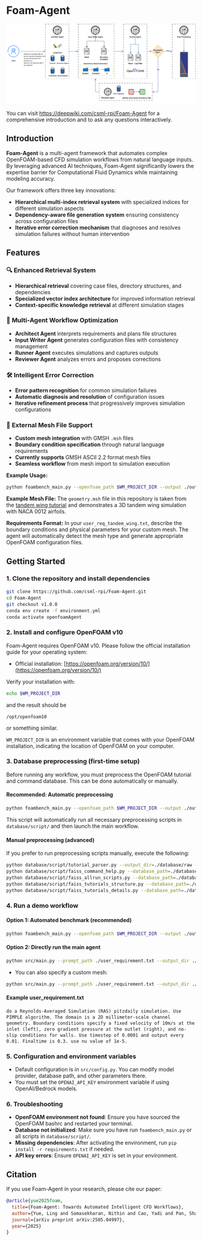 # Foam-Agent

<p align="center">
  <img src="overview.png" alt="Foam-Agent System Architecture" width="600">
</p>

You can visit https://deepwiki.com/csml-rpi/Foam-Agent for a comprehensive introduction and to ask any questions interactively.

## Introduction
**Foam-Agent** is a multi-agent framework that automates complex OpenFOAM-based CFD simulation workflows from natural language inputs. By leveraging advanced AI techniques, Foam-Agent significantly lowers the expertise barrier for Computational Fluid Dynamics while maintaining modeling accuracy.

Our framework offers three key innovations:
- **Hierarchical multi-index retrieval system** with specialized indices for different simulation aspects
- **Dependency-aware file generation system** ensuring consistency across configuration files
- **Iterative error correction mechanism** that diagnoses and resolves simulation failures without human intervention

## Features
### 🔍 **Enhanced Retrieval System**
- **Hierarchical retrieval** covering case files, directory structures, and dependencies
- **Specialized vector index architecture** for improved information retrieval
- **Context-specific knowledge retrieval** at different simulation stages

### 🤖 **Multi-Agent Workflow Optimization**
- **Architect Agent** interprets requirements and plans file structures
- **Input Writer Agent** generates configuration files with consistency management
- **Runner Agent** executes simulations and captures outputs
- **Reviewer Agent** analyzes errors and proposes corrections

### 🛠️ **Intelligent Error Correction**
- **Error pattern recognition** for common simulation failures
- **Automatic diagnosis and resolution** of configuration issues
- **Iterative refinement process** that progressively improves simulation configurations

### 📐 **External Mesh File Support**
- **Custom mesh integration** with GMSH `.msh` files
- **Boundary condition specification** through natural language requirements
- **Currently supports** GMSH ASCII 2.2 format mesh files
- **Seamless workflow** from mesh import to simulation execution

**Example Usage:**
```bash
python foambench_main.py --openfoam_path $WM_PROJECT_DIR --output ./output --prompt_path ./user_requirement.txt --custom_mesh_path ./geometry.msh
```

**Example Mesh File:** The `geometry.msh` file in this repository is taken from the [tandem wing tutorial](https://github.com/openfoamtutorials/tandem_wing) and demonstrates a 3D tandem wing simulation with NACA 0012 airfoils.

**Requirements Format:** In your `user_req_tandem_wing.txt`, describe the boundary conditions and physical parameters for your custom mesh. The agent will automatically detect the mesh type and generate appropriate OpenFOAM configuration files.

## Getting Started

### 1. Clone the repository and install dependencies

```bash
git clone https://github.com/csml-rpi/Foam-Agent.git
cd Foam-Agent
git checkout v1.0.0
conda env create -f environment.yml
conda activate openfoamAgent
```

### 2. Install and configure OpenFOAM v10

Foam-Agent requires OpenFOAM v10. Please follow the official installation guide for your operating system:

- Official installation: [https://openfoam.org/version/10/](https://openfoam.org/version/10/)

Verify your installation with:

```bash
echo $WM_PROJECT_DIR
```
and the result should be
```
/opt/openfoam10
```
or something similar.

`WM_PROJECT_DIR` is an environment variable that comes with your OpenFOAM installation, indicating the location of OpenFOAM on your computer.

### 3. Database preprocessing (first-time setup)

Before running any workflow, you must preprocess the OpenFOAM tutorial and command database. This can be done automatically or manually.

#### Recommended: Automatic preprocessing

```bash
python foambench_main.py --openfoam_path $WM_PROJECT_DIR --output ./output --prompt_path ./user_requirement.txt
```

This script will automatically run all necessary preprocessing scripts in `database/script/` and then launch the main workflow.

#### Manual preprocessing (advanced)

If you prefer to run preprocessing scripts manually, execute the following:

```bash
python database/script/tutorial_parser.py --output_dir=./database/raw --wm_project_dir=$WM_PROJECT_DIR
python database/script/faiss_command_help.py --database_path=./database
python database/script/faiss_allrun_scripts.py --database_path=./database
python database/script/faiss_tutorials_structure.py --database_path=./database
python database/script/faiss_tutorials_details.py --database_path=./database
```

### 4. Run a demo workflow

#### Option 1: Automated benchmark (recommended)

```bash
python foambench_main.py --openfoam_path $WM_PROJECT_DIR --output ./output --prompt_path ./user_requirement.txt
```

#### Option 2: Directly run the main agent

```bash
python src/main.py --prompt_path ./user_requirement.txt --output_dir ./output
```

- You can also specify a custom mesh:

```bash
python src/main.py --prompt_path ./user_requirement.txt --output_dir ./output --custom_mesh_path ./my_mesh.msh
```

#### Example user_requirement.txt

```
do a Reynolds-Averaged Simulation (RAS) pitzdaily simulation. Use PIMPLE algorithm. The domain is a 2D millimeter-scale channel geometry. Boundary conditions specify a fixed velocity of 10m/s at the inlet (left), zero gradient pressure at the outlet (right), and no-slip conditions for walls. Use timestep of 0.0001 and output every 0.01. Finaltime is 0.3. use nu value of 1e-5.
```

### 5. Configuration and environment variables

- Default configuration is in `src/config.py`. You can modify model provider, database path, and other parameters there.
- You must set the `OPENAI_API_KEY` environment variable if using OpenAI/Bedrock models.

### 6. Troubleshooting

- **OpenFOAM environment not found**: Ensure you have sourced the OpenFOAM bashrc and restarted your terminal.
- **Database not initialized**: Make sure you have run `foambench_main.py` or all scripts in `database/script/`.
- **Missing dependencies**: After activating the environment, run `pip install -r requirements.txt` if needed.
- **API key errors**: Ensure `OPENAI_API_KEY` is set in your environment.

## Citation
If you use Foam-Agent in your research, please cite our paper:
```bibtex
@article{yue2025foam,
  title={Foam-Agent: Towards Automated Intelligent CFD Workflows},
  author={Yue, Ling and Somasekharan, Nithin and Cao, Yadi and Pan, Shaowu},
  journal={arXiv preprint arXiv:2505.04997},
  year={2025}
}
```
